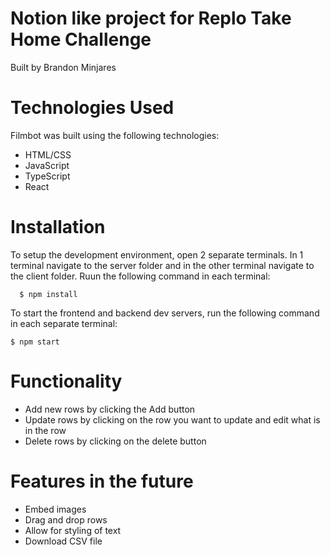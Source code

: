 # Notion like project for Replo Take Home Challenge
Built by Brandon Minjares

# Technologies Used
Filmbot was built using the following technologies:

* HTML/CSS
* JavaScript
* TypeScript
* React

# Installation
To setup the development environment, open 2 separate terminals. In 1 terminal navigate to the server folder and in the other terminal navigate to the client folder. Ruun the following command in each terminal:
      
      $ npm install

To start the frontend and backend dev servers, run the following command in each separate terminal:
    
    $ npm start

# Functionality
* Add new rows by clicking the Add button
* Update rows by clicking on the row you want to update and edit what is in the row
* Delete rows by clicking on the delete button

# Features in the future
* Embed images
* Drag and drop rows
* Allow for styling of text
* Download CSV file